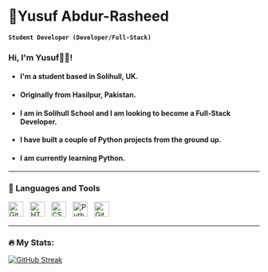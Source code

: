 # 🎒Yusuf Abdur-Rasheed 

**`Student Developer (Developer/Full-Stack)`**

### Hi, I'm Yusuf👋🏼! 
- #### I'm a student based in Solihull, UK. 
- #### Originally from Hasilpur, Pakistan. 
- #### I am in Solihull School and I am looking to become a Full-Stack Developer.
- #### I have built a couple of Python projects from the ground up.
- #### I am currently learning Python.
[comment]: <> (how to write in yellow or any colour)
[comment]: <> (It doesn't render colour on github though)
[comment]: <> (<span style="color:yellow">some *blue* text</span>)

---

### 🧰 Languages and Tools



<img align="left" alt="Git" width="30px" style="padding-right:10px;" src="https://cdn.jsdelivr.net/gh/devicons/devicon/icons/git/git-original.svg" />

<img align="left" alt="HTML" width="30px" style="padding-right:10px;" src="https://cdn.jsdelivr.net/gh/devicons/devicon/icons/html5/html5-plain.svg" />
<img align="left" alt="CSS" width="30px" style="padding-right:10px;" src="https://cdn.jsdelivr.net/gh/devicons/devicon/icons/css3/css3-plain.svg" />

<img align="left" alt="Python" width="30px" style="padding-right:10px;" src="https://cdn.jsdelivr.net/gh/devicons/devicon/icons/python/python-plain.svg" />

<img align="left" alt="GitHub" width="30px" style="padding-right:10px;" src="https://cdn.jsdelivr.net/gh/devicons/devicon/icons/github/github-original.svg" />



<br>
<br>

---

### :fire: My Stats:

[![GitHub Streak](http://github-readme-streak-stats.herokuapp.com?user=abduyus&theme=sunset-gradient&hide_border=true&date_format=j%20M%5B%20Y%5D)](https://git.io/streak-stats)

